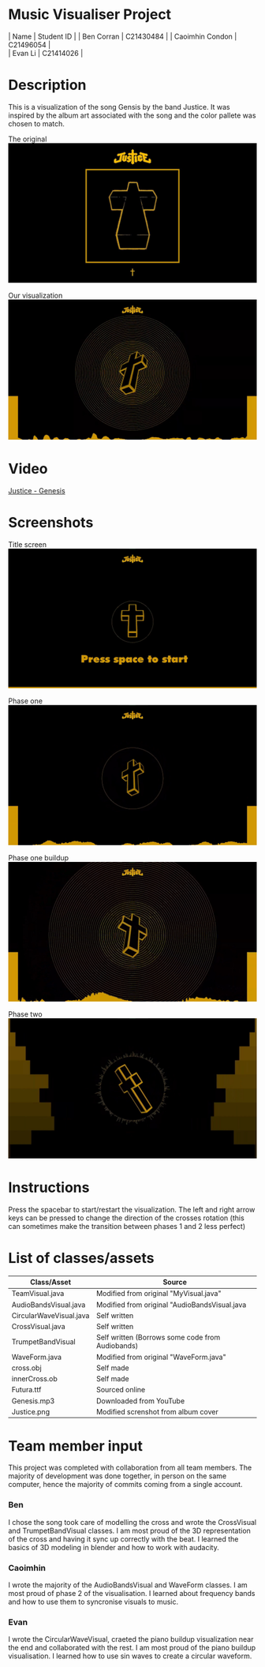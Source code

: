 # Music Visualiser Project

| Name | Student ID |
| Ben Corran | C21430484 |
| Caoimhin Condon | C21496054 |  
| Evan Li | C21414026 | 

# Description 
This is a visualization of the song Gensis by the band Justice. 
It was inspired by the album art associated with the song and the color pallete was chosen to match.

The original
![Album art](java/data/Images/albumArt.jpg)

Our visualization
![Our version](java/data/Images/ourVersion.jpg)

# Video
[Justice - Genesis](https://www.youtube.com/watch?v=a6ICxJysCqQ)

# Screenshots
Title screen 
![Title screen](java/data/Images/startMenu.jpg)

Phase one
![Phase one](java/data/Images/Phase1.jpg)

Phase one buildup
![buildup](java/data/Images/Phase1Buildup.jpg)

Phase two
![Phase two](java/data/Images/phase2.jpg)

# Instructions
Press the spacebar to start/restart the visualization.
The left and right arrow keys can be pressed to change the direction of the crosses rotation 
(this can sometimes make the transition between phases 1 and 2 less perfect)

# List of classes/assets
| Class/Asset | Source |
|-----------|-----------|
| TeamVisual.java | Modified from original "MyVisual.java" |
| AudioBandsVisual.java | Modified from original "AudioBandsVisual.java |
| CircularWaveVisual.java | Self written |
| CrossVisual.java | Self written |
| TrumpetBandVisual | Self written (Borrows some code from Audiobands) |
| WaveForm.java | Modified from original "WaveForm.java" |
| cross.obj | Self made |
| innerCross.ob | Self made |
| Futura.ttf | Sourced online |
| Genesis.mp3 | Downloaded from YouTube |
| Justice.png | Modified screnshot from album cover |

# Team member input 
This project was completed with collaboration from all team members. The majority of development was done together, in person on the same computer, hence the majority of commits coming from a single account. 

### Ben
I chose the song took care of modelling the cross and wrote the CrossVisual and TrumpetBandVisual classes. 
I am most proud of the 3D representation of the cross and having it sync up correctly with the beat. 
I learned the basics of 3D modeling in blender and how to work with audacity. 

### Caoimhin
I wrote the majority of the AudioBandsVisual and WaveForm classes.
I am most proud of phase 2 of the visualisation.
I learned about frequency bands and how to use them to syncronise visuals to music. 

### Evan
I wrote the CircularWaveVisual, craeted the piano buildup visualization near the end and collaborated with the rest. 
I am most proud of the piano buildup visualisation.
I learned how to use sin waves to create a circular waveform. 


